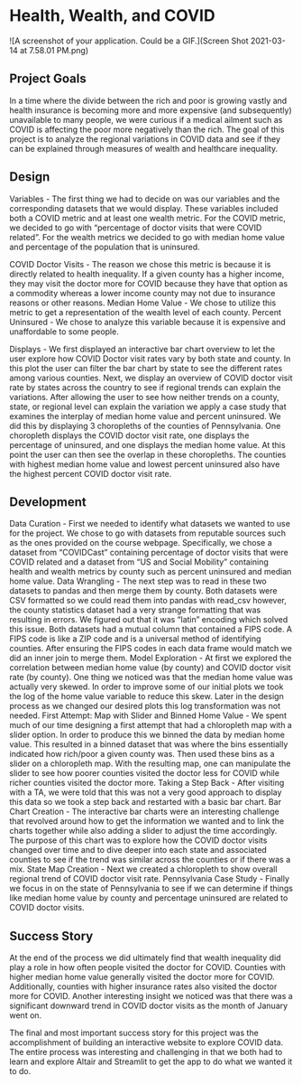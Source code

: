 # Health, Wealth, and COVID

![A screenshot of your application. Could be a GIF.](Screen Shot 2021-03-14 at 7.58.01 PM.png)

## Project Goals

In a time where the divide between the rich and poor is growing vastly and health insurance is becoming more and more expensive (and subsequently) unavailable to many people, we were curious if a medical ailment such as COVID is affecting the poor more negatively than the rich. The goal of this project is to analyze the regional variations in COVID data and see if they can be explained through measures of wealth and healthcare inequality. 

## Design

Variables - The first thing we had to decide on was our variables and the corresponding datasets that we would display. These variables included both a COVID metric and at least one wealth metric. For the COVID metric, we decided to go with “percentage of doctor visits that were COVID related”. For the wealth metrics we decided to go with median home value and percentage of the population that is uninsured.

COVID Doctor Visits - The reason we chose this metric is because it is directly related to health  inequality. If a given county has a higher income, they may visit the doctor more for COVID because they have that option as a commodity whereas a lower income county may not due to insurance reasons or other reasons. 
Median Home Value - We chose to utilize this metric to get a representation of the wealth level of each county.
Percent Uninsured - We chose to analyze this variable because it is expensive and unaffordable to some people.

Displays - We first displayed an interactive bar chart overview to let the user explore how COVID Doctor visit rates vary by both state and county. In this plot the user can filter the bar chart by state to see the different rates among various counties. Next, we display an overview of COVID doctor visit rate by states across the country to see if regional trends can explain the variations. After allowing the user to see how neither trends on a county, state, or regional level can explain the variation we apply a case study that examines the interplay of median home value and percent uninsured. We did this by displaying 3 choropleths of the counties of Pennsylvania. One choropleth displays the COVID doctor visit rate, one displays the percentage of uninsured, and one displays the median home value. At this point the user can then see the overlap in these choropleths. The counties with highest median home value and lowest percent uninsured also have the highest percent COVID doctor visit rate. 


## Development

Data Curation - First we needed to identify what datasets we wanted to use for the project. We chose to go with datasets from reputable sources such as the ones provided on the course webpage. Specifically, we chose a dataset from “COVIDCast” containing percentage of doctor visits that were COVID related and a dataset from “US and Social Mobility” containing health and wealth metrics by county such as percent uninsured and median home value. 
Data Wrangling - The next step was to read in these two datasets to pandas and then merge them by county. Both datasets were CSV formatted so we could read them into pandas with read_csv however, the county statistics dataset had a very strange formatting that was resulting in errors. We figured out that it was “latin” encoding which solved this issue. Both datasets had a mutual column that contained a FIPS code. A FIPS code is like a ZIP code and is a universal method of identifying counties. After ensuring the FIPS codes in each data frame would match we did an inner join to merge them. 
Model Exploration - At first we explored the correlation between median home value (by county) and COVID doctor visit rate (by county). One thing we noticed was that the median home value was actually very skewed. In order to improve some of our initial plots we took the log of the home value variable to reduce this skew. Later in the design process as we changed our desired plots this log transformation was not needed.
First Attempt: Map with Slider and Binned Home Value - We spent much of our time designing a first attempt that had a chloropleth map with a slider option. In order to produce this we binned the data by median home value. This resulted in a binned dataset that was where the bins essentially indicated how rich/poor a given county was. Then used these bins as a slider on a chloropleth map. With the resulting map, one can manipulate the slider to see how poorer counties visited the doctor less for COVID while richer counties visited the doctor more. 
Taking a Step Back - After visiting with a TA, we were told that this was not a very good approach to display this data so we took a step back and restarted with a basic bar chart.
Bar Chart Creation - The interactive bar charts were an interesting challenge that revolved around how to get the information we wanted and to link the charts together while also adding a slider to adjust the time accordingly.  The purpose of this chart was to explore how the COVID doctor visits changed over time and to dive deeper into each state and associated counties to see if the trend was similar across the counties or if there was a mix.
State Map Creation - Next we created a chloropleth to show overall regional trend of COVID doctor visit rate.
 Pennsylvania Case Study - Finally we focus in on the state of Pennsylvania to see if we can determine if things like median home value by county and percentage uninsured are related to COVID doctor visits. 

## Success Story

At the end of the process we did ultimately find that wealth inequality did play a role in how often people visited the doctor for COVID. Counties with higher median home value generally visited the doctor more for COVID. Additionally, counties with higher insurance rates also visited the doctor more for COVID.  Another interesting insight we noticed was that there was a significant downward trend in COVID doctor visits as the month of January went on.  

The final and most important success story for this project was the accomplishment of building an interactive website to explore COVID data.  The entire process was interesting and challenging in that we both had to learn and explore Altair and Streamlit to get the app to do what we wanted it to do.
